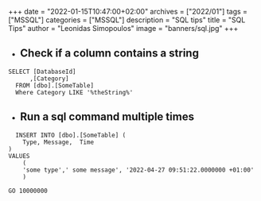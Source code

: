+++
date = "2022-01-15T10:47:00+02:00"
archives = ["2022/01"]
tags = ["MSSQL"]
categories = ["MSSQL"]
description = "SQL tips"
title = "SQL Tips"
author = "Leonidas Simopoulos"
image = "banners/sql.jpg"
+++


* ##  Check if a column contains a string



```
SELECT [DatabaseId]
      ,[Category]
  FROM [dbo].[SomeTable]
  Where Category LIKE '%theString%'
```


* ## Run a sql command multiple times

```
  INSERT INTO [dbo].[SomeTable] (
   	Type, Message,	Time
)
VALUES
    (
	'some type',' some message', '2022-04-27 09:51:22.0000000 +01:00'
	)
	
GO 10000000
```
